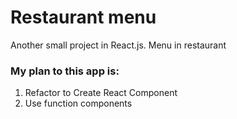 # Restaurant menu

Another small project in React.js.
Menu in restaurant

### My plan to this app is:

1. Refactor to Create React Component
2. Use function components
